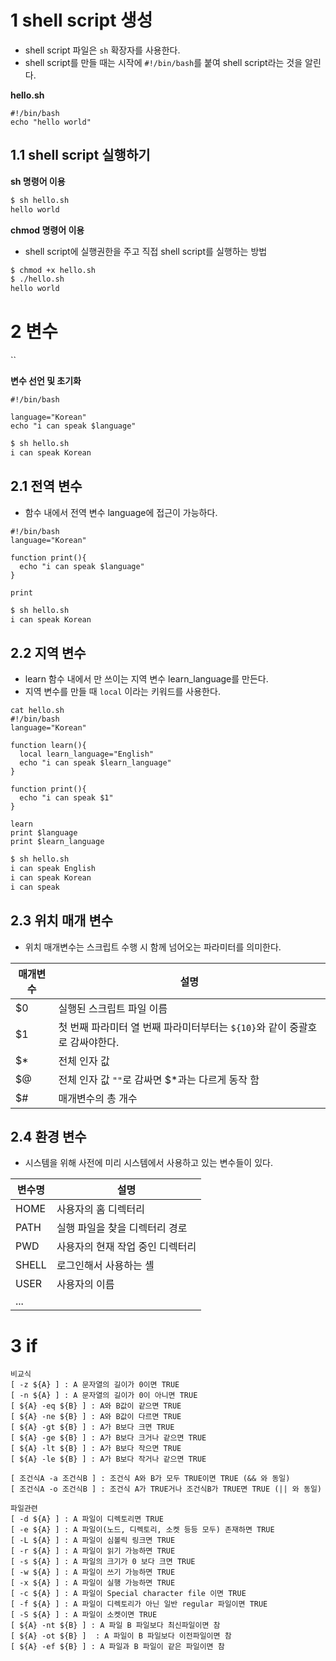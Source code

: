 # 1 shell script 생성

- shell script 파일은 `sh` 확장자를 사용한다.
- shell script를 만들 때는 시작에 `#!/bin/bash`를 붙여 shell script라는 것을 알린다.



**hello.sh**

```shell
#!/bin/bash
echo "hello world"
```



## 1.1 shell script 실행하기



**sh 명령어 이용**

```bash
$ sh hello.sh
hello world
```



**chmod 명령어 이용**

- shell script에 실행권한을 주고 직접 shell script를 실행하는 방법

```bash
$ chmod +x hello.sh
$ ./hello.sh
hello world
```



# 2 변수

``

**변수 선언 및 초기화**

```shell
#!/bin/bash

language="Korean"
echo "i can speak $language"
```

```bash
$ sh hello.sh
i can speak Korean
```



## 2.1 전역 변수

- 함수 내에서 전역 변수 language에 접근이 가능하다.

````shell
#!/bin/bash
language="Korean"

function print(){
  echo "i can speak $language"
}

print
````

```bash
$ sh hello.sh
i can speak Korean
```



## 2.2 지역 변수

- learn 함수 내에서 만 쓰이는 지역 변수 learn_language를 만든다.
- 지역 변수를 만들 때 `local` 이라는 키워드를 사용한다.

```shell
cat hello.sh
#!/bin/bash
language="Korean"

function learn(){
  local learn_language="English"
  echo "i can speak $learn_language"
}

function print(){
  echo "i can speak $1"
}

learn
print $language
print $learn_language
```

```bash
$ sh hello.sh
i can speak English
i can speak Korean
i can speak
```



## 2.3 위치 매개 변수

- 위치 매개변수는 스크립트 수행 시 함께 넘어오는 파라미터를 의미한다.

| 매개변수 | 설명                                                         |
| -------- | ------------------------------------------------------------ |
| $0       | 실행된 스크립트 파일 이름                                    |
| $1       | 첫 번째 파라미터 열 번째 파라미터부터는 `${10}`와 같이 중괄호로 감싸야한다. |
| $*       | 전체 인자 값                                                 |
| $@       | 전체 인자 값 `""`로 감싸면 $*과는 다르게 동작 함             |
| $#       | 매개변수의 총 개수                                           |



## 2.4 환경 변수

- 시스템을 위해 사전에 미리 시스템에서 사용하고 있는 변수들이 있다.



| 변수명 | 설명                             |
| ------ | -------------------------------- |
| HOME   | 사용자의 홈 디렉터리             |
| PATH   | 실행 파일을 찾을 디렉터리 경로   |
| PWD    | 사용자의 현재 작업 중인 디렉터리 |
| SHELL  | 로그인해서 사용하는 셸           |
| USER   | 사용자의 이름                    |
| ...    |                                  |



# 3 if

```
비교식
[ -z ${A} ] : A 문자열의 길이가 0이면 TRUE
[ -n ${A} ] : A 문자열의 길이가 0이 아니면 TRUE
[ ${A} -eq ${B} ] : A와 B값이 같으면 TRUE
[ ${A} -ne ${B} ] : A와 B값이 다르면 TRUE
[ ${A} -gt ${B} ] : A가 B보다 크면 TRUE
[ ${A} -ge ${B} ] : A가 B보다 크거나 같으면 TRUE
[ ${A} -lt ${B} ] : A가 B보다 작으면 TRUE
[ ${A} -le ${B} ] : A가 B보다 작거나 같으면 TRUE

[ 조건식A -a 조건식B ] : 조건식 A와 B가 모두 TRUE이면 TRUE (&& 와 동일)
[ 조건식A -o 조건식B ] : 조건식 A가 TRUE거나 조건식B가 TRUE면 TRUE (|| 와 동일)

파일관련
[ -d ${A} ] : A 파일이 디렉토리면 TRUE
[ -e ${A} ] : A 파일이(노드, 디렉토리, 소켓 등등 모두) 존재하면 TRUE
[ -L ${A} ] : A 파일이 심볼릭 링크면 TRUE
[ -r ${A} ] : A 파일이 읽기 가능하면 TRUE
[ -s ${A} ] : A 파일의 크기가 0 보다 크면 TRUE
[ -w ${A} ] : A 파일이 쓰기 가능하면 TRUE
[ -x ${A} ] : A 파일이 실행 가능하면 TRUE
[ -c ${A} ] : A 파일이 Special character file 이면 TRUE
[ -f ${A} ] : A 파일이 디렉토리가 아닌 일반 regular 파일이면 TRUE
[ -S ${A} ] : A 파일이 소켓이면 TRUE
[ ${A} -nt ${B} ] : A 파일 B 파일보다 최신파일이면 참
[ ${A} -ot ${B} ]  : A 파일이 B 파일보다 이전파일이면 참
[ ${A} -ef ${B} ] : A 파일과 B 파일이 같은 파일이면 참
```

